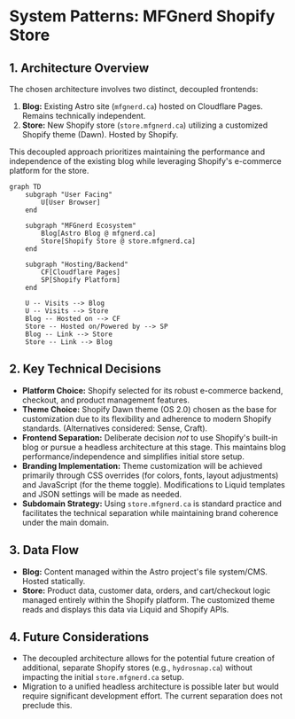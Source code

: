 # System Patterns: MFGnerd Shopify Store

## 1. Architecture Overview

The chosen architecture involves two distinct, decoupled frontends:

1.  **Blog:** Existing Astro site (`mfgnerd.ca`) hosted on Cloudflare Pages. Remains technically independent.
2.  **Store:** New Shopify store (`store.mfgnerd.ca`) utilizing a customized Shopify theme (Dawn). Hosted by Shopify.

This decoupled approach prioritizes maintaining the performance and independence of the existing blog while leveraging Shopify's e-commerce platform for the store.

```mermaid
graph TD
    subgraph "User Facing"
        U[User Browser]
    end

    subgraph "MFGnerd Ecosystem"
        Blog[Astro Blog @ mfgnerd.ca]
        Store[Shopify Store @ store.mfgnerd.ca]
    end

    subgraph "Hosting/Backend"
        CF[Cloudflare Pages]
        SP[Shopify Platform]
    end

    U -- Visits --> Blog
    U -- Visits --> Store
    Blog -- Hosted on --> CF
    Store -- Hosted on/Powered by --> SP
    Blog -- Link --> Store
    Store -- Link --> Blog
```

## 2. Key Technical Decisions

*   **Platform Choice:** Shopify selected for its robust e-commerce backend, checkout, and product management features.
*   **Theme Choice:** Shopify Dawn theme (OS 2.0) chosen as the base for customization due to its flexibility and adherence to modern Shopify standards. (Alternatives considered: Sense, Craft).
*   **Frontend Separation:** Deliberate decision *not* to use Shopify's built-in blog or pursue a headless architecture at this stage. This maintains blog performance/independence and simplifies initial store setup.
*   **Branding Implementation:** Theme customization will be achieved primarily through CSS overrides (for colors, fonts, layout adjustments) and JavaScript (for the theme toggle). Modifications to Liquid templates and JSON settings will be made as needed.
*   **Subdomain Strategy:** Using `store.mfgnerd.ca` is standard practice and facilitates the technical separation while maintaining brand coherence under the main domain.

## 3. Data Flow

*   **Blog:** Content managed within the Astro project's file system/CMS. Hosted statically.
*   **Store:** Product data, customer data, orders, and cart/checkout logic managed entirely within the Shopify platform. The customized theme reads and displays this data via Liquid and Shopify APIs.

## 4. Future Considerations

*   The decoupled architecture allows for the potential future creation of additional, separate Shopify stores (e.g., `hydrosnap.ca`) without impacting the initial `store.mfgnerd.ca` setup.
*   Migration to a unified headless architecture is possible later but would require significant development effort. The current separation does not preclude this.
